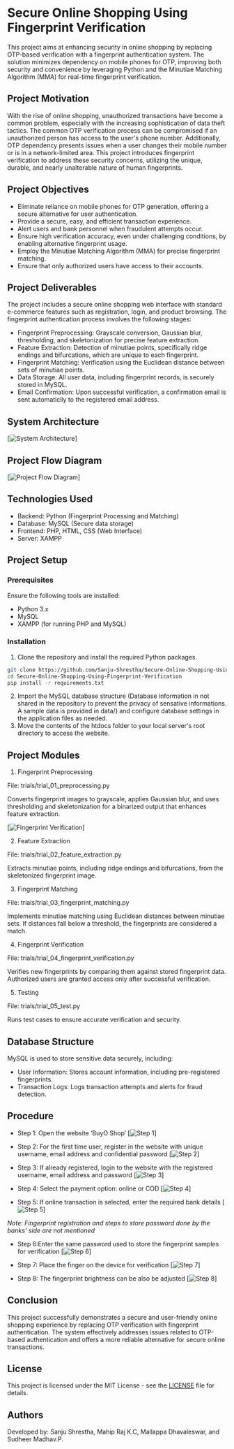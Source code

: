 # Secure Online Shopping Using Fingerprint Verification

This project aims at enhancing security in online shopping by replacing OTP-based verification with a fingerprint authentication system. The solution minimizes dependency on mobile phones for OTP, improving both security and convenience by leveraging Python and the Minutiae Matching Algorithm (MMA) for real-time fingerprint verification.

## Project Motivation
With the rise of online shopping, unauthorized transactions have become a common problem, especially with the increasing sophistication of data theft tactics. The common OTP verification process can be compromised if an unauthorized person has access to the user's phone number. Additionally, OTP dependency presents issues when a user changes their mobile number or is in a network-limited area. This project introduces fingerprint verification to address these security concerns, utilizing the unique, durable, and nearly unalterable nature of human fingerprints.

## Project Objectives
- Eliminate reliance on mobile phones for OTP generation, offering a secure alternative for user authentication.
- Provide a secure, easy, and efficient transaction experience.
- Alert users and bank personnel when fraudulent attempts occur.
- Ensure high verification accuracy, even under challenging conditions, by enabling alternative fingerprint usage.
- Employ the Minutiae Matching Algorithm (MMA) for precise fingerprint matching.
- Ensure that only authorized users have access to their accounts.

## Project Deliverables
The project includes a secure online shopping web interface with standard e-commerce features such as registration, login, and product browsing. The fingerprint authentication process involves the following stages:
* Fingerprint Preprocessing: Grayscale conversion, Gaussian blur, thresholding, and skeletonization for precise feature extraction.
* Feature Extraction: Detection of minutiae points, specifically ridge endings and bifurcations, which are unique to each fingerprint.
* Fingerprint Matching: Verification using the Euclidean distance between sets of minutiae points.
* Data Storage: All user data, including fingerprint records, is securely stored in MySQL.
* Email Confirmation: Upon successful verification, a confirmation email is sent automaticlly to the registered email address.

## System Architecture
[![System Architecture](https://github.com/Sanju-Shrestha/Secure-Online-Shopping-Using-Fingerprint-Verification/blob/6b05227730d75d8b0d5423436eef113f3f3788e2/img/system-architecture.jpg)]

## Project Flow Diagram
[![Project Flow Diagram](https://github.com/Sanju-Shrestha/Secure-Online-Shopping-Using-Fingerprint-Verification/blob/6b05227730d75d8b0d5423436eef113f3f3788e2/img/flowchart.jpg)]

## Technologies Used
* Backend: Python (Fingerprint Processing and Matching)
* Database: MySQL (Secure data storage)
* Frontend: PHP, HTML, CSS (Web Interface)
* Server: XAMPP

## Project Setup
### Prerequisites
Ensure the following tools are installed:
* Python 3.x
* MySQL
* XAMPP (for running PHP and MySQL)

### Installation
1. Clone the repository and install the required Python packages.
```bash
git clone https://github.com/Sanju-Shrestha/Secure-Online-Shopping-Using-Fingerprint-Verification.git
cd Secure-Online-Shopping-Using-Fingerprint-Verification
pip install -r requirements.txt
```
2. Import the MySQL database structure (Database information in not shared in the repository to prevent the privacy of sensative informations. A sample data is provided in data/) and configure database settings in the application files as needed.
3. Move the contents of the htdocs folder to your local server's root directory to access the website.

## Project Modules
1. Fingerprint Preprocessing

File: trials/trial_01_preprocessing.py

Converts fingerprint images to grayscale, applies Gaussian blur, and uses thresholding and skeletonization for a binarized output that enhances feature extraction.

[![Fingerprint Verification](https://github.com/Sanju-Shrestha/Secure-Online-Shopping-Using-Fingerprint-Verification/blob/6b05227730d75d8b0d5423436eef113f3f3788e2/img/image_processing.png)]

2. Feature Extraction

File: trials/trial_02_feature_extraction.py

Extracts minutiae points, including ridge endings and bifurcations, from the skeletonized fingerprint image.

3. Fingerprint Matching

File: trials/trial_03_fingerprint_matching.py

Implements minutiae matching using Euclidean distances between minutiae sets. If distances fall below a threshold, the fingerprints are considered a match.

4. Fingerprint Verification

File: trials/trial_04_fingerprint_verification.py

Verifies new fingerprints by comparing them against stored fingerprint data. Authorized users are granted access only after successful verification.

5. Testing

File: trials/trial_05_test.py

Runs test cases to ensure accurate verification and security.

## Database Structure

MySQL is used to store sensitive data securely, including:
* User Information: Stores account information, including pre-registered fingerprints.
* Transaction Logs: Logs transaction attempts and alerts for fraud detection.

## Procedure

* Step 1: Open the website ‘BuyO Shop’
[![Step 1](https://github.com/Sanju-Shrestha/Secure-Online-Shopping-Using-Fingerprint-Verification/blob/6b05227730d75d8b0d5423436eef113f3f3788e2/img/step1.png)]

* Step 2: For the first time user, register in the website with unique username, email address and confidential password
[![Step 2](https://github.com/Sanju-Shrestha/Secure-Online-Shopping-Using-Fingerprint-Verification/blob/6b05227730d75d8b0d5423436eef113f3f3788e2/img/step2.png)]

* Step 3: If already registered, login to the website with the registered username, email address and password
[![Step 3](https://github.com/Sanju-Shrestha/Secure-Online-Shopping-Using-Fingerprint-Verification/blob/6b05227730d75d8b0d5423436eef113f3f3788e2/img/step3.png)]

* Step 4: Select the payment option: online or COD
[![Step 4](https://github.com/Sanju-Shrestha/Secure-Online-Shopping-Using-Fingerprint-Verification/blob/6b05227730d75d8b0d5423436eef113f3f3788e2/img/step4.png)]

* Step 5: If online transaction is selected, enter the required bank details
[![Step 5](https://github.com/Sanju-Shrestha/Secure-Online-Shopping-Using-Fingerprint-Verification/blob/6b05227730d75d8b0d5423436eef113f3f3788e2/img/step5.png)]

*Note: Fingerprint registration and steps to store password done by the banks' side are not mentioned*

* Step 6:Enter the same password used to store the fingerprint samples for verification
[![Step 6](https://github.com/Sanju-Shrestha/Secure-Online-Shopping-Using-Fingerprint-Verification/blob/6b05227730d75d8b0d5423436eef113f3f3788e2/img/step10.png)]

* Step 7: Place the finger on the device for verification
[![Step 7](https://github.com/Sanju-Shrestha/Secure-Online-Shopping-Using-Fingerprint-Verification/blob/6b05227730d75d8b0d5423436eef113f3f3788e2/img/step11.png)]

* Step 8: The fingerprint brightness can be also be adjusted
[![Step 8](https://github.com/Sanju-Shrestha/Secure-Online-Shopping-Using-Fingerprint-Verification/blob/6b05227730d75d8b0d5423436eef113f3f3788e2/img/step12.png)]  

## Conclusion
This project successfully demonstrates a secure and user-friendly online shopping experience by replacing OTP verification with fingerprint authentication. The system effectively addresses issues related to OTP-based authentication and offers a more reliable alternative for secure online transactions.

## License

This project is licensed under the MIT License - see the [LICENSE](https://github.com/Sanju-Shrestha/Secure-Online-Shopping-Using-Fingerprint-Verification/blob/6b05227730d75d8b0d5423436eef113f3f3788e2/LICENSE) file for details.

## Authors
Developed by: Sanju Shrestha, Mahip Raj K.C, Mallappa Dhavaleswar, and Sudheer Madhav.P.
